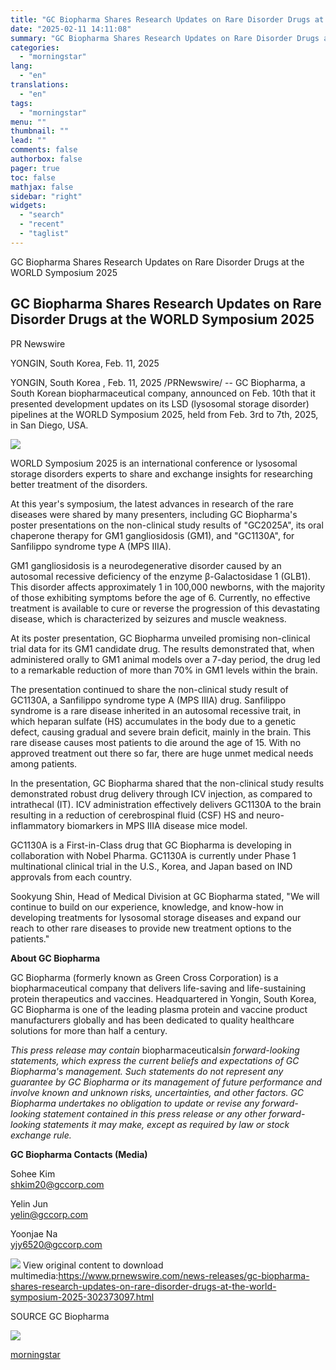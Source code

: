 ```yaml
---
title: "GC Biopharma Shares Research Updates on Rare Disorder Drugs at the WORLD Symposium 2025"
date: "2025-02-11 14:11:08"
summary: "GC Biopharma Shares Research Updates on Rare Disorder Drugs at the WORLD Symposium 2025 GC Biopharma Shares Research Updates on Rare Disorder Drugs at the WORLD Symposium 2025 PR Newswire YONGIN, South Korea, Feb. 11, 2025 YONGIN, South Korea , Feb. 11, 2025 /PRNewswire/ -- GC Biopharma, a South Korean..."
categories:
  - "morningstar"
lang:
  - "en"
translations:
  - "en"
tags:
  - "morningstar"
menu: ""
thumbnail: ""
lead: ""
comments: false
authorbox: false
pager: true
toc: false
mathjax: false
sidebar: "right"
widgets:
  - "search"
  - "recent"
  - "taglist"
---
```


GC Biopharma Shares Research Updates on Rare Disorder Drugs at the WORLD Symposium 2025

GC Biopharma Shares Research Updates on Rare Disorder Drugs at the WORLD Symposium 2025
---------------------------------------------------------------------------------------

PR Newswire

YONGIN, South Korea, Feb. 11, 2025


YONGIN, South Korea , Feb. 11, 2025 /PRNewswire/ -- GC Biopharma, a South Korean biopharmaceutical company, announced on Feb. 10th that it presented development updates on its LSD (lysosomal storage disorder) pipelines at the WORLD Symposium 2025, held from Feb. 3rd to 7th, 2025, in San Diego, USA.

[![](https://mma.prnewswire.com/media/1888566/GC_Biopharma_Logo.jpg)](https://mma.prnewswire.com/media/1888566/GC_Biopharma_Logo.html)

WORLD Symposium 2025 is an international conference or lysosomal storage disorders experts to share and exchange insights for researching better treatment of the disorders.

At this year's symposium, the latest advances in research of the rare diseases were shared by many presenters, including GC Biopharma's poster presentations on the non-clinical study results of "GC2025A", its oral chaperone therapy for GM1 gangliosidosis (GM1), and "GC1130A", for Sanfilippo syndrome type A (MPS IIIA).

GM1 gangliosidosis is a neurodegenerative disorder caused by an autosomal recessive deficiency of the enzyme β-Galactosidase 1 (GLB1). This disorder affects approximately 1 in 100,000 newborns, with the majority of those exhibiting symptoms before the age of 6. Currently, no effective treatment is available to cure or reverse the progression of this devastating disease, which is characterized by seizures and muscle weakness.

At its poster presentation, GC Biopharma unveiled promising non-clinical trial data for its GM1 candidate drug. The results demonstrated that, when administered orally to GM1 animal models over a 7-day period, the drug led to a remarkable reduction of more than 70% in GM1 levels within the brain.

The presentation continued to share the non-clinical study result of GC1130A, a Sanfilippo syndrome type A (MPS IIIA) drug. Sanfilippo syndrome is a rare disease inherited in an autosomal recessive trait, in which heparan sulfate (HS) accumulates in the body due to a genetic defect, causing gradual and severe brain deficit, mainly in the brain. This rare disease causes most patients to die around the age of 15. With no approved treatment out there so far, there are huge unmet medical needs among patients.

In the presentation, GC Biopharma shared that the non-clinical study results demonstrated robust drug delivery through ICV injection, as compared to intrathecal (IT). ICV administration effectively delivers GC1130A to the brain resulting in a reduction of cerebrospinal fluid (CSF) HS and neuro-inflammatory biomarkers in MPS IIIA disease mice model.

GC1130A is a First-in-Class drug that GC Biopharma is developing in collaboration with Nobel Pharma. GC1130A is currently under Phase 1 multinational clinical trial in the U.S., Korea, and Japan based on IND approvals from each country.

Sookyung Shin, Head of Medical Division at GC Biopharma stated, "We will continue to build on our experience, knowledge, and know-how in developing treatments for lysosomal storage diseases and expand our reach to other rare diseases to provide new treatment options to the patients."

**About GC Biopharma**

GC Biopharma (formerly known as Green Cross Corporation) is a biopharmaceutical company that delivers life-saving and life-sustaining protein therapeutics and vaccines. Headquartered in Yongin, South Korea, GC Biopharma is one of the leading plasma protein and vaccine product manufacturers globally and has been dedicated to quality healthcare solutions for more than half a century.

*This press release may contain* biopharmaceuticals*in forward-looking statements, which express the current beliefs and expectations of GC Biopharma's management. Such statements do not represent any guarantee by GC Biopharma or its management of future performance and involve known and unknown risks, uncertainties, and other factors. GC Biopharma undertakes no obligation to update or revise any forward-looking statement contained in this press release or any other forward-looking statements it may make, except as required by law or stock exchange rule.*

**GC Biopharma Contacts (Media)**

Sohee Kim  
[shkim20@gccorp.com](mailto:shkim20@gccorp.com)

Yelin Jun  
[yelin@gccorp.com](mailto:yelin@gccorp.com)

Yoonjae Na  
[yjy6520@gccorp.com](mailto:yjy6520@gccorp.com)

 ![](https://c212.net/c/img/favicon.png?sn=CN16395&sd=2025-02-11) View original content to download multimedia:<https://www.prnewswire.com/news-releases/gc-biopharma-shares-research-updates-on-rare-disorder-drugs-at-the-world-symposium-2025-302373097.html>

SOURCE GC Biopharma


 ![](https://rt.prnewswire.com/rt.gif?NewsItemId=CN16395&Transmission_Id=202502110048PR_NEWS_USPR_____CN16395&DateId=20250211)

[morningstar](https://www.morningstar.com/news/pr-newswire/20250211cn16395/gc-biopharma-shares-research-updates-on-rare-disorder-drugs-at-the-world-symposium-2025)
